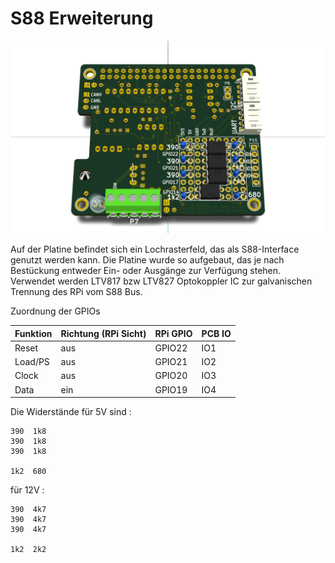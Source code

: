 S88 Erweiterung
===============

![RPI-MCP2515-S88](https://github.com/GBert/misc/raw/master/RPi-MCP2515/pictures/RPi-MCP2515_S88.png)

Auf der Platine befindet sich ein Lochrasterfeld, das als S88-Interface genutzt werden kann. Die
Platine wurde so aufgebaut, das je nach Bestückung entweder Ein- oder Ausgänge zur Verf&uuml;gung stehen.
Verwendet werden LTV817 bzw LTV827 Optokoppler IC zur galvanischen Trennung des RPi vom S88 Bus.

Zuordnung der GPIOs

| Funktion | Richtung (RPi Sicht) | RPi GPIO | PCB IO |
| -------- | -------------------- |--------- | ------ |
| Reset    | aus                  | GPIO22   | IO1    |
| Load/PS  | aus                  | GPIO21   | IO2    |
| Clock    | aus                  | GPIO20   | IO3    |
| Data     | ein                  | GPIO19   | IO4    |

Die Widerst&auml;nde f&uuml;r 5V sind :
```
390  1k8
390  1k8
390  1k8

1k2  680
```

f&uuml;r 12V :
```
390  4k7
390  4k7
390  4k7

1k2  2k2
```

